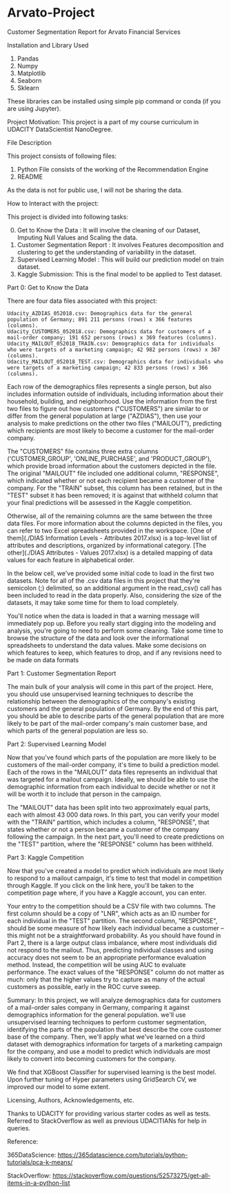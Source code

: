 # Arvato-Project
Customer Segmentation Report for Arvato Financial Services


Installation and Library Used

1. Pandas
2. Numpy
3. Matplotlib
4. Seaborn
5. Sklearn

These libraries can be installed using simple pip command or conda (if you are using Jupyter).

Project Motivation:
This project is a part of my course curriculum in UDACITY DataScientist NanoDegree.

File Description

This project consists of following files:
1. Python File consists of the working of the Recommendation Engine
2. README

As the data is not for public use, I will not be sharing the data.

How to Interact with the project:

This project is divided into following tasks:

0. Get to Know the Data : It will involve the cleaning of our Dataset, Imputing Null Values and Scaling the data.
1. Customer Segmentation Report : It involves Features decomposition and clustering to get the understanding of variability in the dataset.
2. Supervised Learning Model : This will build our prediction model on train dataset.
3. Kaggle Submission: This is the final model to be applied to Test dataset.

Part 0: Get to Know the Data

There are four data files associated with this project:

    Udacity_AZDIAS_052018.csv: Demographics data for the general population of Germany; 891 211 persons (rows) x 366 features (columns).
    Udacity_CUSTOMERS_052018.csv: Demographics data for customers of a mail-order company; 191 652 persons (rows) x 369 features (columns).
    Udacity_MAILOUT_052018_TRAIN.csv: Demographics data for individuals who were targets of a marketing campaign; 42 982 persons (rows) x 367 (columns).
    Udacity_MAILOUT_052018_TEST.csv: Demographics data for individuals who were targets of a marketing campaign; 42 833 persons (rows) x 366 (columns).

Each row of the demographics files represents a single person, but also includes information outside of individuals, including information about their household, building, and neighborhood. Use the information from the first two files to figure out how customers ("CUSTOMERS") are similar to or differ from the general population at large ("AZDIAS"), then use your analysis to make predictions on the other two files ("MAILOUT"), predicting which recipients are most likely to become a customer for the mail-order company.

The "CUSTOMERS" file contains three extra columns ('CUSTOMER_GROUP', 'ONLINE_PURCHASE', and 'PRODUCT_GROUP'), which provide broad information about the customers depicted in the file. The original "MAILOUT" file included one additional column, "RESPONSE", which indicated whether or not each recipient became a customer of the company. For the "TRAIN" subset, this column has been retained, but in the "TEST" subset it has been removed; it is against that withheld column that your final predictions will be assessed in the Kaggle competition.

Otherwise, all of the remaining columns are the same between the three data files. For more information about the columns depicted in the files, you can refer to two Excel spreadsheets provided in the workspace. [One of them](./DIAS Information Levels - Attributes 2017.xlsx) is a top-level list of attributes and descriptions, organized by informational category. [The other](./DIAS Attributes - Values 2017.xlsx) is a detailed mapping of data values for each feature in alphabetical order.

In the below cell, we've provided some initial code to load in the first two datasets. Note for all of the .csv data files in this project that they're semicolon (;) delimited, so an additional argument in the read_csv() call has been included to read in the data properly. Also, considering the size of the datasets, it may take some time for them to load completely.

You'll notice when the data is loaded in that a warning message will immediately pop up. Before you really start digging into the modeling and analysis, you're going to need to perform some cleaning. Take some time to browse the structure of the data and look over the informational spreadsheets to understand the data values. Make some decisions on which features to keep, which features to drop, and if any revisions need to be made on data formats

Part 1: Customer Segmentation Report

The main bulk of your analysis will come in this part of the project. Here, you should use unsupervised learning techniques to describe the relationship between the demographics of the company's existing customers and the general population of Germany. By the end of this part, you should be able to describe parts of the general population that are more likely to be part of the mail-order company's main customer base, and which parts of the general population are less so.

Part 2: Supervised Learning Model

Now that you've found which parts of the population are more likely to be customers of the mail-order company, it's time to build a prediction model. Each of the rows in the "MAILOUT" data files represents an individual that was targeted for a mailout campaign. Ideally, we should be able to use the demographic information from each individual to decide whether or not it will be worth it to include that person in the campaign.

The "MAILOUT" data has been split into two approximately equal parts, each with almost 43 000 data rows. In this part, you can verify your model with the "TRAIN" partition, which includes a column, "RESPONSE", that states whether or not a person became a customer of the company following the campaign. In the next part, you'll need to create predictions on the "TEST" partition, where the "RESPONSE" column has been withheld.

Part 3: Kaggle Competition

Now that you've created a model to predict which individuals are most likely to respond to a mailout campaign, it's time to test that model in competition through Kaggle. If you click on the link here, you'll be taken to the competition page where, if you have a Kaggle account, you can enter.

Your entry to the competition should be a CSV file with two columns. The first column should be a copy of "LNR", which acts as an ID number for each individual in the "TEST" partition. The second column, "RESPONSE", should be some measure of how likely each individual became a customer – this might not be a straightforward probability. As you should have found in Part 2, there is a large output class imbalance, where most individuals did not respond to the mailout. Thus, predicting individual classes and using accuracy does not seem to be an appropriate performance evaluation method. Instead, the competition will be using AUC to evaluate performance. The exact values of the "RESPONSE" column do not matter as much: only that the higher values try to capture as many of the actual customers as possible, early in the ROC curve sweep.



Summary:
In this project, we will analyze demographics data for customers of a mail-order sales company in Germany, comparing it against demographics information for the general population. we'll use unsupervised learning techniques to perform customer segmentation, identifying the parts of the population that best describe the core customer base of the company. Then, we'll apply what we've learned on a third dataset with demographics information for targets of a marketing campaign for the company, and use a model to predict which individuals are most likely to convert into becoming customers for the company.

We find that XGBoost Classifier for supervised learning is the best model. Upon further tuning of Hyper parameters using GridSearch CV, we improved our model to some extent.

Licensing, Authors, Acknowledgements, etc.

Thanks to UDACITY for providing various starter codes as well as tests. Referred to StackOverflow as well as previous UDACITIANs for help in queries.

Reference:

365DataScience: https://365datascience.com/tutorials/python-tutorials/pca-k-means/

StackOverflow: https://stackoverflow.com/questions/52573275/get-all-items-in-a-python-list
